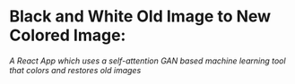 # Black and White Old Image to New Colored Image:
###### A React App which uses a self-attention GAN based machine learning tool that colors and restores old images


